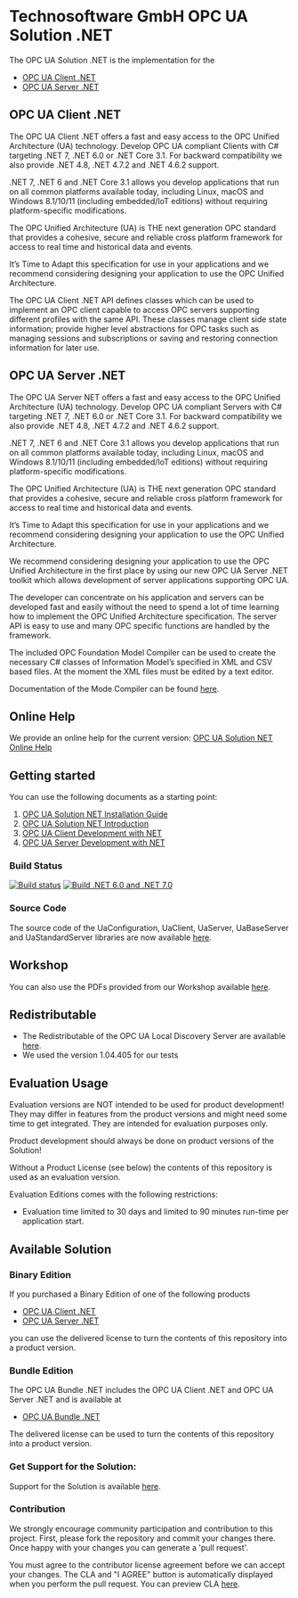 # Technosoftware GmbH OPC UA Solution .NET

The OPC UA Solution .NET is the implementation for the

 * [OPC UA Client .NET](https://technosoftware.com/opc-ua-client-net/)
 * [OPC UA Server .NET](https://technosoftware.com/opc-ua-server-net/)

## OPC UA Client .NET

The OPC UA Client .NET offers a fast and easy access to the OPC Unified Architecture (UA) technology. Develop OPC UA compliant Clients with C# targeting .NET 7, .NET 6.0 or .NET Core 3.1. For backward compatibility we also provide .NET 4.8, .NET 4.7.2 and .NET 4.6.2 support.

.NET 7, .NET 6 and .NET Core 3.1 allows you develop applications that run on all common platforms available today, including Linux, macOS and Windows 8.1/10/11 (including embedded/IoT editions) without requiring platform-specific modifications.

The OPC Unified Architecture (UA) is THE next generation OPC standard that provides a cohesive, secure and reliable cross platform framework for access to real time and historical data and events.

It’s Time to Adapt this specification for use in your applications and we recommend considering designing your application to use the OPC Unified Architecture.

The OPC UA Client .NET API defines classes which can be used to implement an OPC client capable to access OPC servers supporting different profiles with the same API. These classes manage client side state information; provide higher level abstractions for OPC tasks such as managing sessions and subscriptions or saving and restoring connection information for later use.

## OPC UA Server .NET

The OPC UA Server NET offers a fast and easy access to the OPC Unified Architecture (UA) technology. Develop OPC UA compliant Servers with C# targeting .NET 7, .NET 6.0 or .NET Core 3.1. For backward compatibility we also provide .NET 4.8, .NET 4.7.2 and .NET 4.6.2 support.

.NET 7, .NET 6 and .NET Core 3.1 allows you develop applications that run on all common platforms available today, including Linux, macOS and Windows 8.1/10/11 (including embedded/IoT editions) without requiring platform-specific modifications.

The OPC Unified Architecture (UA) is THE next generation OPC standard that provides a cohesive, secure and reliable cross platform framework for access to real time and historical data and events.

It’s Time to Adapt this specification for use in your applications and we recommend considering designing your application to use the OPC Unified Architecture.

We recommend considering designing your application to use the OPC Unified Architecture in the first place by using our new OPC UA Server .NET toolkit which allows development of server applications supporting OPC UA. 

The developer can concentrate on his application and servers can be developed fast and easily without the need to spend a lot of time learning how to implement the OPC Unified Architecture specification. The server API is easy to use and many OPC specific functions are handled by the framework.

The included OPC Foundation Model Compiler can be used to create the necessary C# classes of Information Model’s specified in XML and CSV based files. At the moment the XML files must be edited by a text editor. 

Documentation of the Mode Compiler can be found [here](https://github.com/OPCFoundation/UA-ModelCompiler).

## Online Help

We provide an online help for the current version: [OPC UA Solution NET Online Help](https://technosoftware.com/help/OPCUaSolutionNet/26/)

## Getting started

You can use the following documents as a starting point:

1. [OPC UA Solution NET Installation Guide](./documentation/OPC_UA_Solution_NET_Installation_Guide.pdf)
2. [OPC UA Solution NET Introduction](./documentation/OPC_UA_Solution_NET_Introduction.pdf)
3. [OPC UA Client Development with NET](./documentation/OPC_UA_Client_Development_with_NET.pdf)
4. [OPC UA Server Development with NET](./documentation/OPC_UA_Server_Development_with_NET.pdf)

### Build Status

[![Build status](https://ci.appveyor.com/api/projects/status/mvxf32hkg7r6404p?svg=true)](https://ci.appveyor.com/project/technosoftware/opcua-solution-net-samples)
[![Build .NET 6.0 and .NET 7.0](https://github.com/technosoftware-gmbh/opcua-solution-net-samples/actions/workflows/build.yml/badge.svg)](https://github.com/technosoftware-gmbh/opcua-solution-net-samples/actions/workflows/build.yml)

### Source Code

The source code of the UaConfiguration, UaClient, UaServer, UaBaseServer and UaStandardServer libraries are now available [here](https://github.com/technosoftware-gmbh/opcua-solution-net/). 

## Workshop

You can also use the PDFs provided from our Workshop available [here](./Workshop).

##	Redistributable

- The Redistributable of the OPC UA Local Discovery Server are available [here](https://opcfoundation.org/developer-tools/samples-and-tools-unified-architecture/local-discovery-server-lds/).
- We used the version 1.04.405 for our tests

## Evaluation Usage

Evaluation versions are NOT intended to be used for product development! They may differ in features from the product versions and might need some time to get integrated. They are intended for evaluation purposes only.

Product development should always be done on product versions of the Solution! 

Without a Product License (see below) the contents of this repository is used as an evaluation version.

Evaluation Editions comes with the following restrictions:

 * Evaluation time limited to 30 days and limited to 90 minutes run-time per application start.

## Available Solution

### Binary Edition

If you purchased a Binary Edition of one of the following products

 * [OPC UA Client .NET](https://technosoftware.com/product/opc-ua-client-net/)
 * [OPC UA Server .NET](https://technosoftware.com/product/opc-ua-server-net/)

you can use the delivered license to turn the contents of this repository into a product version.

### Bundle Edition

The OPC UA Bundle .NET includes the OPC UA Client .NET and OPC UA Server .NET and is available at

 * [OPC UA Bundle .NET](https://technosoftware.com/product/opc-ua-bundle-net/)

The delivered license can be used to turn the contents of this repository into a product version.

### Get Support for the Solution:

Support for the Solution is available [here](https://github.com/technosoftware-gmbh/opcua-solution-net-samples/issues).

### Contribution

We strongly encourage community participation and contribution to this project. First, please fork the repository and commit your changes there. Once happy with your changes you can generate a 'pull request'.

You must agree to the contributor license agreement before we can accept your changes. The CLA and "I AGREE" button is automatically displayed when you perform the pull request. You can preview CLA [here](https://cla-assistant.io/technosoftware-gmbh/opcua-solution-net-samples).
